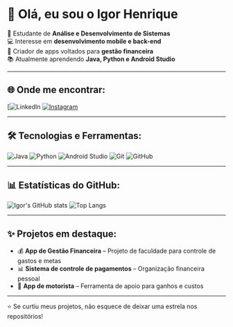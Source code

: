 # 👋 Olá, eu sou o Igor Henrique  

🚀 Estudante de **Análise e Desenvolvimento de Sistemas**  
💻 Interesse em **desenvolvimento mobile e back-end**  
📱 Criador de apps voltados para **gestão financeira**  
📚 Atualmente aprendendo **Java, Python e Android Studio**  

---

## 🌐 Onde me encontrar:
[![LinkedIn](https://www.linkedin.com/public-profile/settings?trk=d_flagship3_profile_self_view_public_profile)
[![Instagram](https://img.shields.io/badge/Instagram-E4405F?style=for-the-badge&logo=instagram&logoColor=white)](https://instagram.com/dev_uber01)

---

## 🛠️ Tecnologias e Ferramentas:
![Java](https://img.shields.io/badge/Java-ED8B00?style=for-the-badge&logo=java&logoColor=white)
![Python](https://img.shields.io/badge/Python-3776AB?style=for-the-badge&logo=python&logoColor=white)
![Android Studio](https://img.shields.io/badge/Android_Studio-3DDC84?style=for-the-badge&logo=android-studio&logoColor=white)
![Git](https://img.shields.io/badge/Git-F05032?style=for-the-badge&logo=git&logoColor=white)
![GitHub](https://img.shields.io/badge/GitHub-100000?style=for-the-badge&logo=github&logoColor=white)

---

## 📊 Estatísticas do GitHub:
![Igor's GitHub stats](https://github-readme-stats.vercel.app/api?username=SEU-USUARIO&show_icons=true&theme=radical)
![Top Langs](https://github-readme-stats.vercel.app/api/top-langs/?username=SEU-USUARIO&layout=compact&theme=radical)

---

## ✨ Projetos em destaque:
- 💰 **App de Gestão Financeira** – Projeto de faculdade para controle de gastos e metas  
- 📊 **Sistema de controle de pagamentos** – Organização financeira pessoal  
- 🚗 **App de motorista** – Ferramenta de apoio para ganhos e custos  

---

⭐ Se curtiu meus projetos, não esquece de deixar uma estrela nos repositórios!  
